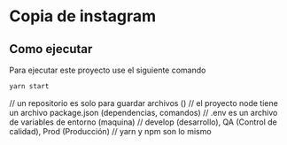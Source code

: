# Copia de instagram

## Como ejecutar

Para ejecutar este proyecto use el siguiente comando

```sh
yarn start
```

// un repositorio es solo para guardar archivos ()
// el proyecto node tiene un archivo package.json (dependencias, comandos)
// .env es un archivo de variables de entorno (maquina)
// develop (desarrollo), QA (Control de calidad), Prod (Producción)
// yarn y npm son lo mismo
